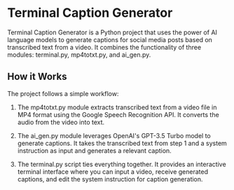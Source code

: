 # Terminal Caption Generator

Terminal Caption Generator is a Python project that uses the power of AI language models to generate captions for social media posts based on transcribed text from a video. It combines the functionality of three modules: terminal.py, mp4totxt.py, and ai_gen.py.

## How it Works

The project follows a simple workflow:

1. The mp4totxt.py module extracts transcribed text from a video file in MP4 format using the Google Speech Recognition API. It converts the audio from the video into text.

2. The ai_gen.py module leverages OpenAI's GPT-3.5 Turbo model to generate captions. It takes the transcribed text from step 1 and a system instruction as input and generates a relevant caption.

3. The terminal.py script ties everything together. It provides an interactive terminal interface where you can input a video, receive generated captions, and edit the system instruction for caption generation.